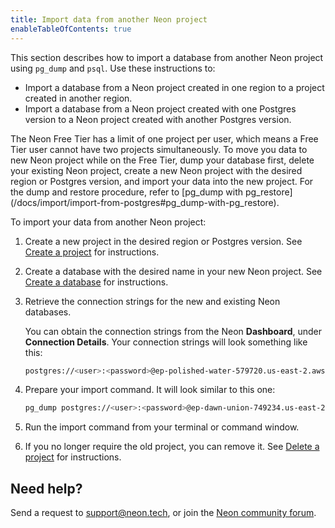 ```yaml
---
title: Import data from another Neon project
enableTableOfContents: true
---
```


This section describes how to import a database from another Neon project using `pg_dump` and `psql`. Use these instructions to:

- Import a database from a Neon project created in one region to a project created in another region.
- Import a database from a Neon project created with one Postgres version to a Neon project created with another Postgres version.

<Admonition type="note">
The Neon Free Tier has a limit of one project per user, which means a Free Tier user cannot have two projects simultaneously. To move you data to new Neon project while on the Free Tier, dump your database first, delete your existing Neon project, create a new Neon project with the desired region or Postgres version, and import your data into the new project. For the dump and restore procedure, refer to [pg_dump with pg_restore](/docs/import/import-from-postgres#pg_dump-with-pg_restore).
</Admonition>

To import your data from another Neon project:

1. Create a new project in the desired region or Postgres version. See [Create a project](/docs/manage/projects#create-a-project) for instructions.

2. Create a database with the desired name in your new Neon project. See [Create a database](/docs/manage/databases#create-a-database) for instructions.

3. Retrieve the connection strings for the new and existing Neon databases.

   You can obtain the connection strings from the Neon **Dashboard**, under **Connection Details**. Your connection strings will look something like this:

   <CodeBlock shouldWrap>

   ```bash
   postgres://<user>:<password>@ep-polished-water-579720.us-east-2.aws.neon.tech/<dbname>
   ```

   </CodeBlock>

4. Prepare your import command. It will look similar to this one:

   <CodeBlock shouldWrap>

   ```bash
   pg_dump postgres://<user>:<password>@ep-dawn-union-749234.us-east-2.aws.neon.tech/<dbname> | psql postgres://<user>:<password>@ep-polished-water-579720.us-east-2.aws.neon.tech/<dbname>
   ```

   </CodeBlock>

5. Run the import command from your terminal or command window.
6. If you no longer require the old project, you can remove it. See [Delete a project](/docs/manage/projects#delete-a-project) for instructions.

## Need help?

Send a request to [support@neon.tech](mailto:support@neon.tech), or join the [Neon community forum](https://community.neon.tech/).
